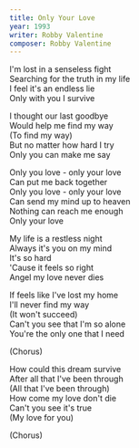 ```yaml
---
title: Only Your Love
year: 1993
writer: Robby Valentine
composer: Robby Valentine
---
```


<p>I'm lost in a senseless fight<br />
Searching for the truth in my life<br />
I feel it's an endless lie<br />
Only with you I survive</p>

<p>I thought our last goodbye<br />
Would help me find my way<br />
(To find my way)<br />
But no matter how hard I try<br />
Only you can make me say</p>

<p>Only you love - only your love<br />
Can put me back together<br />
Only you love - only your love<br />
Can send my mind up to heaven<br />
Nothing can reach me enough<br />
Only your love</p>

<p>My life is a restless night<br />
Always it's you on my mind<br />
It's so hard<br />
'Cause it feels so right<br />
Angel my love never dies</p>

<p>If feels like I've lost my home<br />
I'll never find my way<br />
(It won't succeed)<br />
Can't you see that I'm so alone<br />
You're the only one that I need</p>

<p>(Chorus)</p>

<p>How could this dream survive<br />
After all that I've been through<br />
(All that I've been through)<br />
How come my love don't die<br />
Can't you see it's true<br />
(My love for you)</p>

<p>(Chorus)</p>
